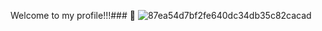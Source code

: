 Welcome to my profile!!!### 🌱
![87ea54d7bf2fe640dc34db35c82cacad](https://user-images.githubusercontent.com/107922176/175134084-fcf653d4-8509-4d9a-acec-7395a5d73cd0.gif)
<!--
**marcela2006/marcela2006** is a ✨ _special_ ✨ repository because its `README.md` (this file) appears on your GitHub profile.

Here are some ideas to get you started:

- 🔭 I’m currently working on ...
- 🌱 I’m currently learning ...
- 👯 I’m looking to collaborate on ...
- 🤔 I’m looking for help with ...
- 💬 Ask me about ...
- 📫 How to reach me: ...
- 😄 Pronouns: ...
- ⚡ Fun fact: ...
-->
